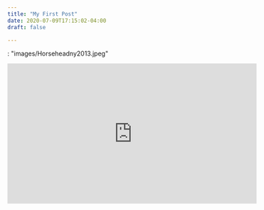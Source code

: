 ```yaml
---
title: "My First Post"
date: 2020-07-09T17:15:02-04:00
draft: false

---
```


<image>: "images/Horseheadny2013.jpeg"</image>

<iframe width="560" height="315" src="https://www.youtube.com/embed/V0DkktXsCpw" frameborder="0" allow="accelerometer; autoplay; encrypted-media; gyroscope; picture-in-picture" allowfullscreen></iframe>